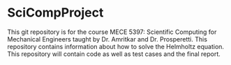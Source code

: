 # SciCompProject
This git repository is for the course MECE 5397: Scientific Computing for Mechanical Engineers taught by Dr. Amritkar and Dr. Prosperetti. This repository contains information about how to solve the Helmholtz equation. 
This repository will contain code as well as test cases and the final report. 
